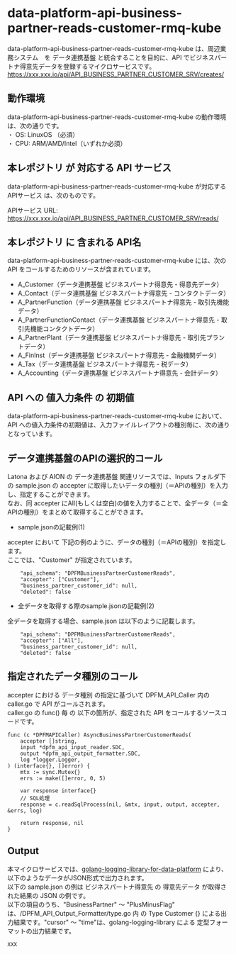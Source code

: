 # data-platform-api-business-partner-reads-customer-rmq-kube

data-platform-api-business-partner-reads-customer-rmq-kube は、周辺業務システム　を データ連携基盤 と統合することを目的に、API でビジネスパートナ得意先データを登録するマイクロサービスです。  
https://xxx.xxx.io/api/API_BUSINESS_PARTNER_CUSTOMER_SRV/creates/

## 動作環境

data-platform-api-business-partner-reads-customer-rmq-kube の動作環境は、次の通りです。  
・ OS: LinuxOS （必須）  
・ CPU: ARM/AMD/Intel（いずれか必須）  


## 本レポジトリ が 対応する API サービス
data-platform-api-business-partner-reads-customer-rmq-kube が対応する APIサービス は、次のものです。

APIサービス URL: https://xxx.xxx.io/api/API_BUSINESS_PARTNER_CUSTOMER_SRV/reads/

## 本レポジトリ に 含まれる API名
data-platform-api-business-partner-reads-customer-rmq-kube には、次の API をコールするためのリソースが含まれています。  

* A_Customer（データ連携基盤 ビジネスパートナ得意先 - 得意先データ）
* A_Contact（データ連携基盤 ビジネスパートナ得意先 - コンタクトデータ）
* A_PartnerFunction（データ連携基盤 ビジネスパートナ得意先 - 取引先機能データ）
* A_PartnerFunctionContact（データ連携基盤 ビジネスパートナ得意先 - 取引先機能コンタクトデータ）
* A_PartnerPlant（データ連携基盤 ビジネスパートナ得意先 - 取引先プラントデータ）
* A_FinInst（データ連携基盤 ビジネスパートナ得意先 - 金融機関データ）
* A_Tax（データ連携基盤 ビジネスパートナ得意先 - 税データ）
* A_Accounting（データ連携基盤 ビジネスパートナ得意先 - 会計データ）

## API への 値入力条件 の 初期値
data-platform-api-business-partner-reads-customer-rmq-kube において、API への値入力条件の初期値は、入力ファイルレイアウトの種別毎に、次の通りとなっています。  

## データ連携基盤のAPIの選択的コール

Latona および AION の データ連携基盤 関連リソースでは、Inputs フォルダ下の sample.json の accepter に取得したいデータの種別（＝APIの種別）を入力し、指定することができます。  
なお、同 accepter にAll(もしくは空白)の値を入力することで、全データ（＝全APIの種別）をまとめて取得することができます。  

* sample.jsonの記載例(1)  

accepter において 下記の例のように、データの種別（＝APIの種別）を指定します。  
ここでは、"Customer" が指定されています。    
  
```
	"api_schema": "DPFMBusinessPartnerCustomerReads",
	"accepter": ["Customer"],
	"business_partner_customer_id": null,
	"deleted": false
```
  
* 全データを取得する際のsample.jsonの記載例(2)  

全データを取得する場合、sample.json は以下のように記載します。  

```
	"api_schema": "DPFMBusinessPartnerCustomerReads",
	"accepter": ["All"],
	"business_partner_customer_id": null,
	"deleted": false
```

## 指定されたデータ種別のコール

accepter における データ種別 の指定に基づいて DPFM_API_Caller 内の caller.go で API がコールされます。  
caller.go の func() 毎 の 以下の箇所が、指定された API をコールするソースコードです。  

```
func (c *DPFMAPICaller) AsyncBusinessPartnerCustomerReads(
	accepter []string,
	input *dpfm_api_input_reader.SDC,
	output *dpfm_api_output_formatter.SDC,
	log *logger.Logger,
) (interface{}, []error) {
	mtx := sync.Mutex{}
	errs := make([]error, 0, 5)

	var response interface{}
	// SQL処理
	response = c.readSqlProcess(nil, &mtx, input, output, accepter, &errs, log)

	return response, nil
}
```

## Output  
本マイクロサービスでは、[golang-logging-library-for-data-platform](https://github.com/latonaio/golang-logging-library-for-data-platform) により、以下のようなデータがJSON形式で出力されます。  
以下の sample.json の例は ビジネスパートナ得意先 の 得意先データ が取得された結果の JSON の例です。  
以下の項目のうち、"BusinessPartner" ～ "PlusMinusFlag" は、/DPFM_API_Output_Formatter/type.go 内 の Type Customer {} による出力結果です。"cursor" ～ "time"は、golang-logging-library による 定型フォーマットの出力結果です。  

```
XXX
```

